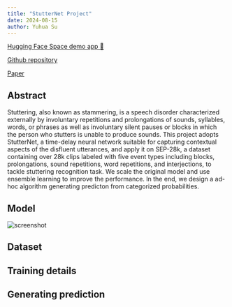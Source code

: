 ```yaml
---
title: "StutterNet Project"
date: 2024-08-15
author: Yuhua Su
---
```


[Hugging Face Space demo app 🤗 ](https://huggingface.co/spaces/huazai676/StutterRecognition)

[Github repository](https://github.com/huazai6161/EC523-Final-Project)

[Paper](https://arxiv.org/abs/2105.05599)

## Abstract

Stuttering, also known as stammering, is a speech disorder characterized externally by involuntary repetitions and prolongations of sounds, syllables, words, or phrases as well as involuntary silent pauses or blocks in which the person who stutters is unable to produce sounds. This project adopts StutterNet, a time-delay neural network suitable for capturing contextual aspects of the disfluent utterances, and apply it on SEP-28k, a dataset containing over 28k clips labeled with five event types including blocks, prolongations, sound repetitions, word repetitions, and interjections, to tackle stuttering recognition task. We scale the original model and use ensemble learning to improve the performance. In the end, we design a ad-hoc algorithm generating predicton from categorized probabilities.

## Model


<img src="https://cdn.luogu.com.cn/upload/image_hosting/6gp8dan6.png?x-oss-process=image/" alt="screenshot" class="inline"/>

## Dataset

## Training details

## Generating prediction
